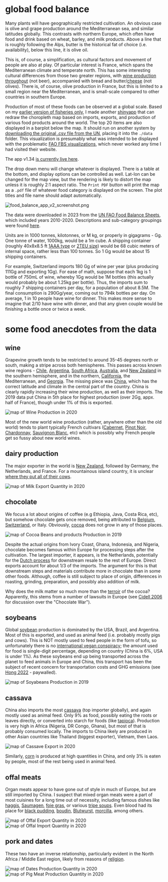 # global food balance #
Many plants will have geographically restricted cultivation. An obvious case is olive and grape production around the Mediterranean sea, and similar latitudes globally. This contrasts with northern Europe, which often have food and drink based on wheat, barley, and milk products. Above a line that is roughly following the Alps, butter is the historical fat of choice (i.e. availability), below this line, it is olive oil.

This is, of course, a simplification, as cultural factors and movement of people are also at play. Of particular interest is France, which spans the Mediterranean climate and temperate north. This has some interesting cultural differences from those two greater regions, with [wine production throughout](https://en.wikipedia.org/wiki/French_wine) (not beer), accompanied with bread and butter/[cheese](https://en.wikipedia.org/wiki/List_of_French_cheeses) (not olives). There is, of course, olive production in France, but this is limited to a small region near the Mediterranean, and is small-scale compared to other countries in southern Europe.

Production of most of these foods can be observed at a global scale. Based on my [earlier version of fisheries only](https://github.com/wrf/misc-analyses/tree/master/fisheries), I made another [shinyapp](https://shiny.rstudio.com/) that can redraw the choropleth map based on imports, exports, and production of various food products around the world. The top 20 items are also displayed in a barplot below the map. It should run on another system by [downloading the original .csv file from the UN](http://www.fao.org/faostat/en/#data/FBS), placing it into the `./data` folder. This visualization is presumably what was intended to be displayed with the problematic [FAO FBS visualizations](https://www.fao.org/faostat/en/#data/FBS/visualize), which never worked any time I had visited their website.

The app v1.34 [is currently live here](https://wrfbiolum.shinyapps.io/foodbalance/).

The drop down menu will change whatever is displayed. There is a table at the bottom, and display options can be controlled as well. Lat-lon can be changed for the map view, but the rendering is likely to distort the map unless it is roughly 2:1 aspect ratio. The `Print PDF` button will print the map as a `.pdf` file of whatever food category is displayed on the screen. The plot titles and file name should adapt automatically.

![food_balance_app_v2_screenshot.png](https://github.com/wrf/foodbalance/blob/main/images/food_balance_app_v2_screenshot.png)

The data were downloaded in 2023 from the [UN FAO Food Balance Sheets](http://www.fao.org/faostat/en/#data/FBS), which included years 2010-2020. Descriptions and sub-category groupings were found [here](https://www.fao.org/faostat/en/#definitions).

Units are in 1000 tonnes, kilotonnes, or M kg, or properly in gigagrams - Gg. One tonne of water, 1000kg, would be a 1m cube. A shipping container (roughly 40x8x8.5 ft [1AAA type](https://en.wikipedia.org/wiki/ISO_668) or [2TEU size](https://en.wikipedia.org/wiki/Twenty-foot_equivalent_unit)) would be 68 cubic meters of internal space, rather less than 100 tonnes. So 1 Gg would be about 15 shipping containers.

For example, Switzerland imports 180 Gg of wine per year (plus producing 111Gg and exporting 1Gg). For ease of math, suppose that each 1kg is 1 bottle of 750mL of wine, whereby 1Gg would be 1M bottles (this actually would probably be about 1.25kg per bottle). Thus, the imports sum to roughly 7 shipping containers per day, for a population of about 8.5M. The final consumption is 290Gg/year, coming out to 794k bottles per day. On average, 1 in 10 people have wine for dinner. This makes more sense to imagine that 2/10 have wine with dinner, and that any given couple would be finishing a bottle once or twice a week.

# some food anecdotes from the data #
## wine ##
Grapevine growth tends to be restricted to around 35-45 degrees north or south, making a stripe across both hemispheres. This passes across known wine regions - [Chile](https://en.wikipedia.org/wiki/Chilean_wine), [Argentina](https://en.wikipedia.org/wiki/Argentine_wine), [South Africa](https://en.wikipedia.org/wiki/South_African_wine), [Australia](https://en.wikipedia.org/wiki/Australian_wine), and [New Zealand](https://en.wikipedia.org/wiki/New_Zealand_wine) in the southern hemisphere, and in the northern, [California](https://en.wikipedia.org/wiki/California_wine), the Mediterranean, and [Georgia](https://en.wikipedia.org/wiki/Georgian_wine). The missing piece was [China](https://en.wikipedia.org/wiki/Wine_in_China), which has the correct latitude and climate in the central part of the country. China is clearly rapidly increasing their wine production, as well as their imports. The 2019 data put China in 5th place for highest production (over 2Gg, appx. half of France), though under 1% of this is exported.

![map of Wine Production in 2020](https://github.com/wrf/foodbalance/blob/main/images/Wine_Production_Y2020.png)

Most of the new world wine production (rather, anywhere other than the old world) tends to plant typically French cultivars ([Cabernet](https://en.wikipedia.org/wiki/Cabernet_Sauvignon), [Pinot Noir](https://en.wikipedia.org/wiki/Pinot_noir), [Chardonnay](https://en.wikipedia.org/wiki/Chardonnay), [Sauvignon Blanc](https://en.wikipedia.org/wiki/Sauvignon_blanc), etc) which is possibly why French people get so fussy about new world wines.

## dairy production ##
The major exporter in the world is [New Zealand](https://www.dcanz.com/about-the-nz-dairy-industry/), followed by Germany, the Netherlands, and France. For a mountainous island country, it is unclear [where they put all of their cows](https://en.wikipedia.org/wiki/Dairy_farming_in_New_Zealand).

![map of Milk Export Quantity in 2020](https://github.com/wrf/foodbalance/blob/main/images/Milk_-_Excluding_Butter_Export_Quantity_Y2020.png)

## chocolate ##
We focus a lot about origins of coffee (e.g Ethiopia, Java, Costa Rica, etc), but somehow chocolate gets once removed, being attributed to [Belgium](https://en.wikipedia.org/wiki/Belgian_chocolate), [Switzerland](https://en.wikipedia.org/wiki/Swiss_chocolate), or Italy. Obviously, [cocoa](https://en.wikipedia.org/wiki/Theobroma_cacao) does not grow in any of those places.

![map of Cocoa Beans and products Production in 2019](https://github.com/wrf/foodbalance/blob/main/images/Cocoa_Beans_and_products_Production_Y2019.png)

Despite the actual origins from Ivory Coast, Ghana, Indonesia, and Nigeria, chocolate becomes famous within Europe for processing steps after the cultivation. The largest importer, it appears, is the Netherlands, potentially for the [Dutch process](https://en.wikipedia.org/wiki/Dutch_process_cocoa) for downstream resale to the rest of Europe. Direct exports account for about 1/3 of the imports. The argument for this is that downstream steps and materials contribute more in chocolate than in some other foods. Although, coffee is still subject to place of origin, differences in roasting, grinding, preparation, and possibly also addition of milk.

Why does the milk matter so much more than the [terroir](https://en.wikipedia.org/wiki/Terroir) of the cocoa? Apparently, this stems from a number of lawsuits in Europe (see [Cidell 2006](https://doi.org/10.1016/j.geoforum.2006.02.006) for discussion over the "Chocolate War").

## soybeans ##
Global [soybean](https://en.wikipedia.org/wiki/Soybean) production is dominated by the USA, Brazil, and Argentina. Most of this is exported, and used as animal feed (i.e. probably mostly pigs and cows). This is NOT mostly used to feed people in the form of tofu, so unfortunately there is no [international vegan conspiracy](https://en.wikipedia.org/wiki/Veganism); the amount used for food is single-digit percentage, depending on country (China is 6%, USA is under 1%). As these soybeans end up being transported across the planet to feed animals in Europe and China, this transport has been the subject of recent concern for transportation costs and GHG emissions (see [Hong 2022](https://www.science.org/doi/10.1126/science.abj1572) - paywalled).

![map of Soyabeans Production in 2019](https://github.com/wrf/foodbalance/blob/main/images/Soyabeans_Production_Y2019.png)

## cassava ##
China also imports the most [cassava](https://en.wikipedia.org/wiki/Cassava) (top importer globally), and again mostly used as animal feed. Only 9% as food, possibly eating the roots or leaves directly, or converted into starch for foods (like [tapioca](https://en.wikipedia.org/wiki/Tapioca_pearl)). Production is very high in Africa (Nigeria, DR Congo, Ghana), but most of that is probably consumed locally. The imports to China likely are produced in other Asian countries like Thailand (biggest exporter), Vietnam, then Laos.

![map of Cassave Export in 2020](https://github.com/wrf/foodbalance/blob/main/images/Cassava_and_products_Export_Quantity_Y2020.png)

Similarly, [corn](https://en.wikipedia.org/wiki/Maize) is produced at high quantities in China, and only 3% is eaten by people, most of the rest being used in animal feed.

## offal meats ##
Organ meats appear to have gone out of style in much of Europe, but are still imported by China. I suspect that mixed organ meats were a part of most cuisines for a long time out of necessity, including famous dishes like [haggis](https://en.wikipedia.org/wiki/Haggis), [Saumagen](https://en.wikipedia.org/wiki/Saumagen), [foie gras](https://en.wikipedia.org/wiki/Foie_gras), or various [tripe soups](https://en.wikipedia.org/wiki/Tripe_soup). Even blood had its place for [black pudding](https://en.wikipedia.org/wiki/Black_pudding), [boudin](https://en.wikipedia.org/wiki/Boudin), [Blutwurst](https://de.wikipedia.org/wiki/Blutwurst), [morcilla](https://es.wikipedia.org/wiki/Morcilla), among others. 

![map of Offal Export Quantity in 2020](https://github.com/wrf/foodbalance/blob/main/images/Offals_Export_Quantity_Y2020.png)
![map of Offal Import Quantity in 2020](https://github.com/wrf/foodbalance/blob/main/images/Offals_Import_Quantity_Y2020.png)

## pork and dates ##
These two have an inverse relationship, particularly evident in the North Africa / Middle East region, likely from reasons of [religion](https://en.wikipedia.org/wiki/Religious_restrictions_on_the_consumption_of_pork).

![map of Dates Production Quantity in 2020](https://github.com/wrf/foodbalance/blob/main/images/Dates_Production_Y2020.png)
![map of Pig Meat Production Quantity in 2020](https://github.com/wrf/foodbalance/blob/main/images/Pigmeat_Production_Y2020.png)


